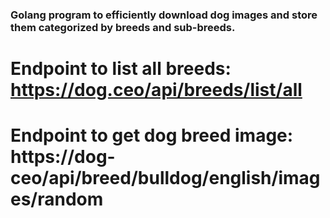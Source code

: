 ### Golang program to efficiently download dog images and store them categorized by breeds and sub-breeds.
# Endpoint to list all breeds: https://dog.ceo/api/breeds/list/all
# Endpoint to get dog breed image: https://dog-ceo/api/breed/bulldog/english/images/random

